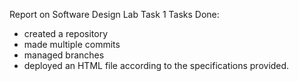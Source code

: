 Report on Software Design Lab Task 1
Tasks Done:
- created a repository
- made multiple commits
- managed branches
- deployed an HTML file according to the specifications provided. 